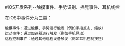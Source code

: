 #iOS开发系列--触摸事件、手势识别、摇晃事件、耳机线控

在iOS中事件分为三类：

    触摸事件：通过触摸、手势进行触发（例如手指点击、缩放）
    运动事件：通过加速器进行触发（例如手机晃动）
    远程控制事件：通过其他远程设备触发（例如耳机控制按钮）
